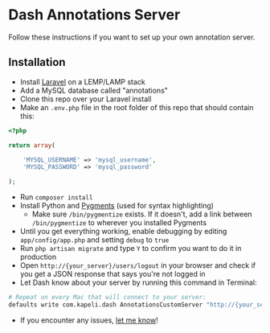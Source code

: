 # Dash Annotations Server

Follow these instructions if you want to set up your own annotation server.

## Installation

* Install [Laravel](http://laravel.com/) on a LEMP/LAMP stack
* Add a MySQL database called "annotations"
* Clone this repo over your Laravel install
* Make an `.env.php` file in the root folder of this repo that should contain this:

```php
<?php

return array(

    'MYSQL_USERNAME' => 'mysql_username',
    'MYSQL_PASSWORD' => 'mysql_password'

);
```

* Run `composer install`
* Install Python and [Pygments](http://pygments.org/) (used for syntax highlighting)
  * Make sure `/bin/pygmentize` exists. If it doesn't, add a link between `/bin/pygmentize` to wherever you installed Pygments
* Until you get everything working, enable debugging by editing `app/config/app.php` and setting `debug` to `true`
* Run `php artisan migrate` and type `Y` to confirm you want to do it in production
* Open `http://{your_server}/users/logout` in your browser and check if you get a JSON response that says you're not logged in
* Let Dash know about your server by running this command in Terminal:

```bash
# Repeat on every Mac that will connect to your server:
defaults write com.kapeli.dash AnnotationsCustomServer "http://{your_server}"
```

* If you encounter any issues, [let me know](https://github.com/Kapeli/Dash-Annotations/issues/new)!
